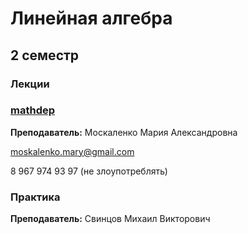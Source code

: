 # Линейная алгебра

## 2 семестр
### Лекции

### [mathdep](http://mathdep.ifmo.ru/mmtp/special_sections_lin_alg/)

**Преподаватель:** Москаленко Мария Александровна

moskalenko.mary@gmail.com

8 967 974 93 97 (не злоупотреблять)

### Практика

**Преподаватель:** 	Свинцов Михаил Викторович  


